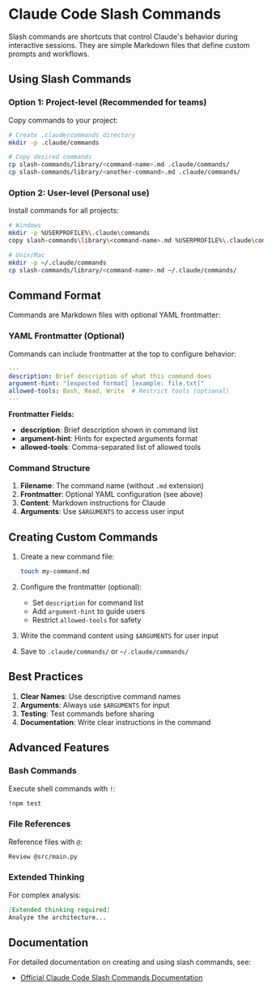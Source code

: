 # Claude Code Slash Commands

Slash commands are shortcuts that control Claude's behavior during interactive sessions. They are simple Markdown files that define custom prompts and workflows.

## Using Slash Commands

### Option 1: Project-level (Recommended for teams)

Copy commands to your project:

```bash
# Create .claude/commands directory
mkdir -p .claude/commands

# Copy desired commands
cp slash-commands/library/<command-name>.md .claude/commands/
cp slash-commands/library/<another-command>.md .claude/commands/
```

### Option 2: User-level (Personal use)

Install commands for all projects:

```bash
# Windows
mkdir -p %USERPROFILE%\.claude\commands
copy slash-commands\library\<command-name>.md %USERPROFILE%\.claude\commands\

# Unix/Mac
mkdir -p ~/.claude/commands
cp slash-commands/library/<command-name>.md ~/.claude/commands/
```

## Command Format

Commands are Markdown files with optional YAML frontmatter:

### YAML Frontmatter (Optional)

Commands can include frontmatter at the top to configure behavior:

```yaml
---
description: Brief description of what this command does
argument-hint: "[expected format] [example: file.txt]"
allowed-tools: Bash, Read, Write  # Restrict tools (optional)
---
```

**Frontmatter Fields:**
- **description**: Brief description shown in command list
- **argument-hint**: Hints for expected arguments format
- **allowed-tools**: Comma-separated list of allowed tools

### Command Structure

1. **Filename**: The command name (without `.md` extension)
2. **Frontmatter**: Optional YAML configuration (see above)
3. **Content**: Markdown instructions for Claude
4. **Arguments**: Use `$ARGUMENTS` to access user input

## Creating Custom Commands

1. Create a new command file:
   ```bash
   touch my-command.md
   ```

2. Configure the frontmatter (optional):
   - Set `description` for command list
   - Add `argument-hint` to guide users
   - Restrict `allowed-tools` for safety

3. Write the command content using `$ARGUMENTS` for user input

4. Save to `.claude/commands/` or `~/.claude/commands/`

## Best Practices

1. **Clear Names**: Use descriptive command names
2. **Arguments**: Always use `$ARGUMENTS` for input
3. **Testing**: Test commands before sharing
4. **Documentation**: Write clear instructions in the command

## Advanced Features

### Bash Commands

Execute shell commands with `!`:
```markdown
!npm test
```

### File References

Reference files with `@`:
```markdown
Review @src/main.py
```

### Extended Thinking

For complex analysis:
```markdown
[Extended thinking required]
Analyze the architecture...
```

## Documentation

For detailed documentation on creating and using slash commands, see:
- [Official Claude Code Slash Commands Documentation](https://docs.anthropic.com/en/docs/claude-code/slash-commands)
